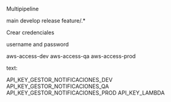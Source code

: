 Multipipeline



main develop release feature/.*



Crear credenciales




username and password

aws-access-dev
aws-access-qa
aws-access-prod

text:

API_KEY_GESTOR_NOTIFICACIONES_DEV
API_KEY_GESTOR_NOTIFICACIONES_QA
API_KEY_GESTOR_NOTIFICACIONES_PROD
API_KEY_LAMBDA
